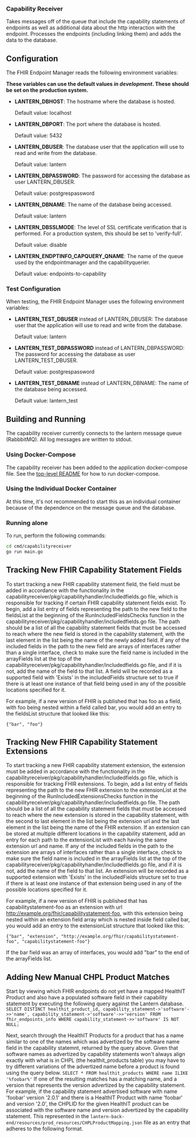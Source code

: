 ### Capability Receiver

Takes messages off of the queue that include the capability statements of endpoints as well as additional data about the http interaction with the endpoint. Processes the endpoints (including linking them) and adds the data to the database.

## Configuration
The FHIR Endpoint Manager reads the following environment variables:

**These variables can use the default values *in development*. These should be set on the production system.**

* **LANTERN_DBHOST**: The hostname where the database is hosted.

  Default value: localhost

* **LANTERN_DBPORT**: The port where the database is hosted.

  Default value: 5432

* **LANTERN_DBUSER**: The database user that the application will use to read and write from the database.

  Default value: lantern

* **LANTERN_DBPASSWORD**: The password for accessing the database as user LANTERN_DBUSER.

  Default value: postgrespassword

* **LANTERN_DBNAME**: The name of the database being accessed.

  Default value: lantern

* **LANTERN_DBSSLMODE**: The level of SSL certificate verification that is performed. For a production system, this should be set to 'verify-full'.

  Default value: disable

* **LANTERN_ENDPTINFO_CAPQUERY_QNAME**: The name of the queue used by the endpointmanager and the capabilityquerier.

  Default value: endpoints-to-capability

### Test Configuration

When testing, the FHIR Endpoint Manager uses the following environment variables:

* **LANTERN_TEST_DBUSER** instead of LANTERN_DBUSER: The database user that the application will use to read and write from the database.

  Default value: lantern

* **LANTERN_TEST_DBPASSWORD** instead of LANTERN_DBPASSWORD: The password for accessing the database as user LANTERN_TEST_DBUSER.

  Default value: postgrespassword

* **LANTERN_TEST_DBNAME** instead of LANTERN_DBNAME: The name of the database being accessed.

  Default value: lantern_test

## Building and Running

The capability receiver currently connects to the lantern message queue (RabbbitMQ). All log messages are written to stdout.

### Using Docker-Compose

The capability receiver has been added to the application docker-compose file. See the [top-level README](../README.md) for how to run docker-compose.

### Using the Individual Docker Container

At this time, it's not recommended to start this as an individual container because of the dependence on the message queue and the database.

### Running alone

To run, perform the following commands:

```bash
cd cmd/capabilityreceiver
go run main.go
```

## Tracking New FHIR Capability Statement Fields

To start tracking a new FHIR capability statement field, the field must be added in accordance with the functionality in the capabilityreceiver/pkg/capabilityhandler/includedfields.go file, which is responsible for tracking if certain FHIR capability statement fields exist. To begin, add a list entry of fields representing the path to the new field to the fieldsList at the beginning of the RunIncludedFieldsChecks function in the capabilityreceiver/pkg/capabilityhandler/includedfields.go file. The path should be a list of all the capability statement fields that must be accessed to reach where the new field is stored in the capability statement, with the last element in the list being the name of the newly added field. If any of the included fields in the path to the new field are arrays of interfaces rather than a single interface, check to make sure the field name is included in the arrayFields list at the top of the capabilityreceiver/pkg/capabilityhandler/includedfields.go file, and if it is not, add the name of the field to that list. A field will be recorded as a supported field with 'Exists' in the includedFields structure set to true if there is at least one instance of that field being used in any of the possible locations specified for it. 

For example, if a new version of FHIR is published that has foo as a field, with foo being nested within a field called bar, you would add an entry to the fieldsList structure that looked like this:

```
{"bar", "foo"}
```

## Tracking New FHIR Capability Statement Extensions

To start tracking a new FHIR capability statement extension, the extension must be added in accordance with the functionality in the capabilityreceiver/pkg/capabilityhandler/includedfields.go file, which is responsible for tracking FHIR extensions. To begin, add a list entry of fields representing the path to the new FHIR extension to the extensionList at the beginning of the RunIncludedExtensionsChecks function in the capabilityreceiver/pkg/capabilityhandler/includedfields.go file. The path should be a list of all the capability statement fields that must be accessed to reach where the new extension is stored in the capability statement, with the second to last element in the list being the extension url and the last element in the list being the name of the FHIR extension. If an extension can be stored at multiple different locations in the capability statement, add an entry for each path to the extensionList with each having the same extension url and name. If any of the included fields in the path to the extension are arrays of interfaces rather than a single interface, check to make sure the field name is included in the arrayFields list at the top of the capabilityreceiver/pkg/capabilityhandler/includedfields.go file, and if it is not, add the name of the field to that list. An extension will be recorded as a supported extension with 'Exists' in the includedFields structure set to true if there is at least one instance of that extension being used in any of the possible locations specified for it.

For example, if a new version of FHIR is published that has capabilitystatement-foo as an extension with url http://example.org/fhir/capabilitystatement-foo, with this extension being nested within an extension field array which is nested inside field called bar, you would add an entry to the extensionList structure that looked like this:

```
{"bar", "extension", "http://example.org/fhir/capabilitystatement-foo", "capabilitystatement-foo"}
```

If the bar field was an array of interfaces, you would add "bar" to the end of the arrayFields list.

## Adding New Manual CHPL Product Matches
Start by viewing which FHIR endpoints do not yet have a mapped HealthIT Product and also have a populated software field in their capability statement by executing the following query against the Lantern database.
`SELECT DISTINCT healthit_product_id, capability_statement->'software'->>'name', capability_statement->'software'->>'version' FROM fhir_endpoints_info WHERE capability_statement->>'software' IS NOT NULL;`

Next, search through the HealthIT Products for a product that has a name similar to one of the names which was advertized by the software name field in the capability statemnt, returned by the query above.
Given that software names as advertized by capability statements won't always align exactly with what is in CHPL (the healthit_products table) you may have to try different variations of the advertized name before a product is found using the query below.
`SELECT * FROM healthit_products WHERE name ILIKE '%foobar%'`
If one of the resulting matches has a matching name, and a version that represents the version advertized by the capability statement. For example, if the capability statement advertised software with name 'foobar' version '2.0.1' and there is a HealthIT Product with name 'foobar' and version '2.0', the CHPLID for the given HealthIT product can be associated with the software name and version advertized by the capability statement. This represented in the `lantern-back-end/resources/prod_resources/CHPLProductMapping.json` file as an entry that adheres to the following format.